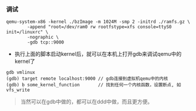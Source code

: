 ### 调试
```shell
qemu-system-x86 -kernel ./bzImage -m 1024M -smp 2 -initrd ./ramfs.gz \
		-append "root=/dev/ram0 rw rootfstype=xfs console=ttyS0 init=/linuxrc" \
		-nographic \
		-gdb tcp::9000
```

* 执行上面的脚本启动kernel后，就可以在本机上打开gdb来调试qemu中的kernel了
```shell
gdb vmlinux
(gdb) target remote localhost:9000 // gdb连接到虚拟机qemu中的内核
(gdb) b some_kernel_function       // 找到任何一个内核函数，设置断点, 如vfs_write
```

> 当然可以在gdb中做的，都可以在ddd中做，而且更方便。
